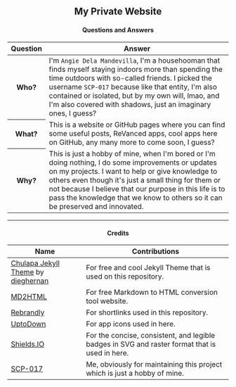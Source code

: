 <h2> <p align="center"> My Private Website </p> </h2>

<h4> <p align="center"> Questions and Answers </p> </h4>

<table style="width:100%">
<thead>
<tr>
<th>Question</th>
<th>Answer</th>
</tr>
</thead>
<tbody>
<tr>
<th>Who?</th>
<td>I&#39;m <code>Angie Dela Mandevilla</code>, I&#39;m a househooman that finds myself staying indoors more than spending the time outdoors with so-called friends. I picked the username <code>SCP-017</code> because like that entity, I&#39;m also contained or isolated, but by my own will, lmao, and I&#39;m also covered with shadows, just an imaginary ones, I guess?</td>
</tr>
<tr>
<th>What?</th>
<td>This is a website or GitHub pages where you can find some useful posts, ReVanced apps, cool apps here on GitHub, any many more to come soon, I guess?</td>
</tr>
<tr>
<th>Why?</th>
<td>This is just a hobby of mine, when I&#39;m bored or I&#39;m doing nothing, I do some improvements or updates on my projects. I want to help or give knowledge to others even though it&#39;s just a small thing for them or not because I believe that our purpose in this life is to pass the knowledge that we know to others so it can be preserved and innovated.</td>
</tr>
</tbody>
</table>

---

<h4> <p align="center"> Credits </p> </h4>

<table style="width:100%">
<thead>
<tr style="width:100%">
<th>Name</th>
<th>Contributions</th>
</tr>
</thead>
<tbody>
<tr>
<td><a href="https://dieghernan.github.io/chulapa">Chulapa Jekyll Theme</a> by <a href="https://github.com/dieghernan">dieghernan</a></td>
<td>For free and cool Jekyll Theme that is used on this repository.</td>
</tr>
<tr>
<td><a href="https://markdowntohtml.com">MD2HTML</a></td>
<td>For free Markdown to HTML conversion tool website.</td>
</tr>
<tr>
<td><a href="https://rebrandly.com">Rebrandly</a></td>
<td>For shortlinks used in this repository.</td>
</tr>
<tr>
<td><a href="https://en.uptodown.com">UptoDown</a></td>
<td>For app icons used in here.</td>
</tr>
<tr>
<td><a href="https://shields.io">Shields.IO</a></td>
<td>For the concise, consistent, and legible badges in SVG and raster format that is used in here.</td>
</tr>
<tr>
<td><a href="https://github.com/SCP-017">SCP-017</a></td>
<td>Me, obviously for maintaining this project which is just a hobby of mine.</td>
</tr>
</tbody>
</table>
